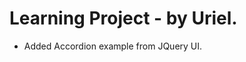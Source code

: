 Learning Project - by Uriel.
===============================

- Added Accordion example from JQuery UI.